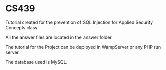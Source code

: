 # CS439
Tutorial created for the prevention of SQL Injection for Applied Security Concepts class

All the answer files are located in the answer folder.

The tutorial for the Project can be deployed in WampServer or any PHP run server.

The database used is MySQL.
